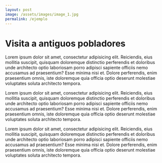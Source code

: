 ```yaml
---
layout: post
image: /assets/images/image_1.jpg
permalink: /ejemplo
---
```

# Visita a antiguos pobladores

Lorem ipsum dolor sit amet, consectetur adipisicing elit. Reiciendis, eius mollitia suscipit, quisquam
doloremque distinctio perferendis et doloribus unde architecto optio laboriosam porro adipisci sapiente
officiis nemo accusamus ad praesentium? Esse minima nisi et. Dolore perferendis, enim praesentium omnis, iste
doloremque quia officia optio deserunt molestiae voluptates soluta architecto tempora.

Lorem ipsum dolor sit amet, consectetur adipisicing elit. Reiciendis, eius mollitia suscipit, quisquam
doloremque distinctio perferendis et doloribus unde architecto optio laboriosam porro adipisci sapiente
officiis nemo accusamus ad praesentium? Esse minima nisi et. Dolore perferendis, enim praesentium omnis, iste
doloremque quia officia optio deserunt molestiae voluptates soluta architecto tempora.

Lorem ipsum dolor sit amet, consectetur adipisicing elit. Reiciendis, eius mollitia suscipit, quisquam
doloremque distinctio perferendis et doloribus unde architecto optio laboriosam porro adipisci sapiente
officiis nemo accusamus ad praesentium? Esse minima nisi et. Dolore perferendis, enim praesentium omnis, iste
doloremque quia officia optio deserunt molestiae voluptates soluta architecto tempora.
